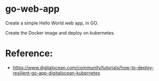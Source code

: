 # go-web-app
Create a simple Hello World  web app, in GO.

Create the Docker image and deploy on kubernetes.

# Reference:
- https://www.digitalocean.com/community/tutorials/how-to-deploy-resilient-go-app-digitalocean-kubernetes